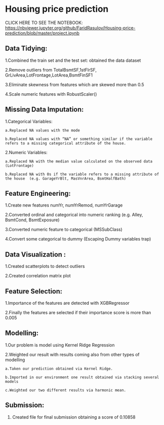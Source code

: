 # Housing price prediction

CLICK HERE TO SEE THE NOTEBOOK:
https://nbviewer.jupyter.org/github/FaridRasulov/Housing-price-prediction/blob/master/project.ipynb

## Data Tidying: 

1.Combined the train set and the test set: obtained the data dataset 

2.Remove outliers from TotalBsmtSF,1stFlrSF, GrLivArea,LotFrontage,LotArea,BsmtFinSF1 

3.Eliminate skewness from features which are skewed more than 0.5

4.Scale numeric features with RobustScaler() 

## Missing Data Imputation: 

  1.Categorical Variables: 
  
    a.Replaced NA values with the mode 
    
    b.Replaced NA values with “NA” or something similar if the variable refers to a missing categorical attribute of the house. 
    
  2.Numeric Variables: 
  
    a.Replaced NA with the median value calculated on the observed data (LotFrontage) 
    
    b.Replaced NA with 0s if the variable refers to a missing attribute of the house  (e.g. GarageYrBlt, MasVnrArea, BsmtHalfBath) 

## Feature Engineering: 

  1.Create new features numYr, numYrRemod, numYrGarage 
  
  2.Converted ordinal and categorical into numeric ranking (e.g. Alley, BsmtCond, BsmtExposure) 
  
  3.Converted numeric feature to categorical (MSSubClass) 
  
  4.Convert some categorical to dummy (Escaping Dummy variables trap) 
  
## Data Visualization : 

  1.Created scatterplots to detect outliers 
  
  2.Created correlation matrix plot 

## Feature Selection: 

  1.Importance of the features are detected with XGBRegressor 
  
  2.Finally the features are selected if their importance score is more than 0.005 

## Modelling: 

  1.Our problem is model using Kernel Ridge Regression  
  
  2.Weighted our result with results coming also from other types of modelling 
  
    a.Taken our prediction obtained via Kernel Ridge. 
    
    b.Imported in our environment one result obtained via stacking several models 
    
    c.Weighted our two different results via harmonic mean.
    
## Submission:  

  1.    Created file for final submission obtaining a score of 0.10858
